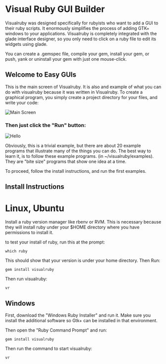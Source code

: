 # Visual Ruby GUI Builder

Visualruby was designed specifically for rubyists who want to add
a GUI to their ruby scripts.  It enormously simplifies the process
of adding GTK+ windows to your applications.  Visualruby is completely
integrated with the glade interface designer, so you only need to
click on a ruby file to edit its widgets using glade.

You can create a .gemspec file, compile your
gem, install your gem, or push, yank or uninstall your gem with
just one mouse-click.

## Welcome to Easy GUIs

This is the main screen of Visualruby.  It is also and example of
what you can do with visualruby because it was written in Visualruby.
To create a graphical program, you simply create a project directory for your
files, and write your code:

![Main Screen](https://beagle123.github.io/visualruby/img/main.png)

### Then just click the "Run" button:

![Hello](https://beagle123.github.io/visualruby/img/hello.png)

Obviously, this is a trivial example, but there are about 20 example
programs that illustrate many of the things you can do.  The best way
to learn it, is to follow these example programs. (in ~/visualruby/examples).
They are "bite size" programs that show one idea at a time.

To proceed, follow the install instructions, and run the first examples. 

## Install Instructions

# Linux, Ubuntu

Install a ruby version manager like rbenv or RVM. This is necessary because
they will install ruby under your $HOME directory where you have permissions
to install it.  

to test your install of ruby, run this at the prompt:

```
which ruby
```

This should show that your version is under your home directory.  Then Run:

```
gem install visualruby
```
Then run visualruby:

```
vr
```


## Windows

First, download the "Windows Ruby Installer" and run it.  Make sure you install
the additional software so Gtk+ can be installed in that environment.

Then open the "Ruby Command Prompt" and run:

```
gem install visualruby
```
 Then run the command to start visualruby:

```
vr
```



